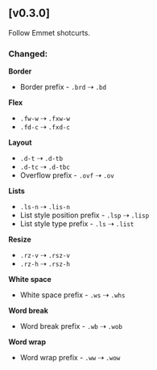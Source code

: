 ## [v0.3.0]

Follow Emmet shotcurts.

### Changed:

**Border**
- Border prefix - `.brd` ⇢ `.bd`

**Flex**
- `.fw-w` ⇢ `.fxw-w`
- `.fd-c` ⇢ `.fxd-c`

**Layout**
- `.d-t` ⇢ `.d-tb`
- `.d-tc` ⇢ `.d-tbc`
- Overflow prefix - `.ovf` ⇢ `.ov`

**Lists**
- `.ls-n` ⇢ `.lis-n`
-  List style position prefix - `.lsp` ⇢ `.lisp`
-  List style type prefix - `.ls` ⇢ `.list`

**Resize**
- `.rz-v` ⇢ `.rsz-v`
- `.rz-h` ⇢ `.rsz-h`

**White space**
- White space prefix - `.ws` ⇢ `.whs`

**Word break**
- Word break prefix - `.wb` ⇢ `.wob`

**Word wrap**
- Word wrap prefix - `.ww` ⇢ `.wow`
